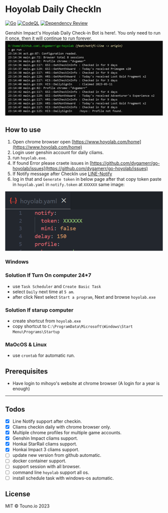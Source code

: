 # Hoyolab Daily CheckIn
[![Go](https://github.com/dvgamerr/go-hoyolab/actions/workflows/build.yml/badge.svg)](https://github.com/dvgamerr/go-hoyolab/actions/workflows/build.yml)
[![CodeQL](https://github.com/dvgamerr/go-hoyolab/actions/workflows/codeql.yml/badge.svg)](https://github.com/dvgamerr/go-hoyolab/actions/workflows/codeql.yml)
[![Dependency Review](https://github.com/dvgamerr/go-hoyolab/actions/workflows/review.yml/badge.svg)](https://github.com/dvgamerr/go-hoyolab/actions/workflows/review.yml)

Genshin Impact's Hoyolab Daily Check-in Bot is here!. You only need to run it once, then it will continue to run forever.
![example.png](./docs/example-logs.jpg)

## How to use
1. Open chrome browser open [https://www.hoyolab.com/home](https://www.hoyolab.com/home)
2. Login user genshin account for daily cliams.
3. run `hoyolab.exe`.
4. If found Error please craete issues in [https://github.com/dvgamerr/go-hoyolab/issues](https://github.com/dvgamerr/go-hoyolab/issues)
5. If Notify message after CheckIn use [LINE-Notify](https://notify-bot.line.me/my/)
6. log in that and `Generate token` in below page after that copy token paste in `hoyolab.yaml` in `notify.token` at `XXXXXX` same image:

![image](./docs/example-token.png)

### Windows
### Solution If Turn On computer 24*7
- use `Task Scheduler` and `Create Basic Task`
- select `Daily` next time at `5 am`.
- after click Next select `Start a program`, Next and browse `hoyolab.exe`

### Solution If starup computer 
- create shortcut from `hoyolab.exe`
- copy shortcut to `C:\ProgramData\Microsoft\Windows\Start Menu\Programs\Startup`

### MaOcOS & Linux
- use `crontab` for automatic run.

## Prerequisites
- Have login to mihoyo's website at chrome browser (A login for a year is enough)

---

## Todos
- [x] Line Notify support after checkin.
- [x] Cliams checkin daily with chrome browser only.
- [x] Multiple chrome profiles for multiple game accounts.
- [x] Genshin Impact cliams support.
- [x] Honkai StarRail cliams support.
- [x] Honkai Impact 3 cliams support.
- [ ] update new version from github automatic.
- [ ] docker container support.
- [ ] support session with all browser.
- [ ] command line `hoyolab` support all os.
- [ ] install schedule task with windows-os automatic.

## License
MIT © Touno.io 2023
